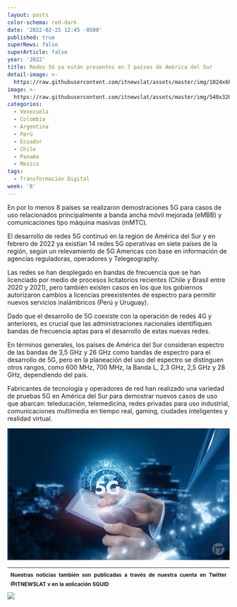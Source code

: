 ```yaml
---
layout: posts
color-schema: red-dark
date: '2022-02-25 12:45 -0500'
published: true
superNews: false
superArticle: false
year: '2022'
title: Redes 5G ya están presentes en 7 países de América del Sur
detail-image: >-
  https://raw.githubusercontent.com/itnewslat/assets/master/img/1024x680/5G-Tecnologia-g.jpg
image: >-
  https://raw.githubusercontent.com/itnewslat/assets/master/img/540x320/5G-Tecnologia-p.jpg
categories:
  - Venezuela
  - Colombia
  - Argentina
  - Perú
  - Ecuador
  - Chile
  - Panama
  - Mexico
tags:
  - Transformación Digital
week: '8'
---
```

En por lo menos 8 países se realizaron demostraciones 5G para casos de uso relacionados principalmente a banda ancha móvil mejorada (eMBB) y comunicaciones tipo máquina masivas (mMTC).

El desarrollo de redes 5G continuó en la región de América del Sur y en febrero de 2022 ya existían 14 redes 5G operativas en siete países de la región, según un relevamiento de 5G Americas con base en información de agencias reguladoras, operadores y Telegeography.

Las redes se han desplegado en bandas de frecuencia que se han licenciado por medio de procesos licitatorios recientes (Chile y Brasil entre 2020 y 2021), pero también existen casos en los que los gobiernos autorizaron cambios a licencias preexistentes de espectro para permitir nuevos servicios inalámbricos (Perú y Uruguay).

Dado que el desarrollo de 5G coexiste con la operación de redes 4G y anteriores, es crucial que las administraciones nacionales identifiquen bandas de frecuencia aptas para el desarrollo de estas nuevas redes.

En términos generales, los países de América del Sur consideran espectro de las bandas de 3,5 GHz y 26 GHz como bandas de espectro para el desarrollo de 5G, pero en la planeación del uso del espectro se distinguen otros rangos, como 600 MHz, 700 MHz, la Banda L, 2,3 GHz, 2,5 GHz y 28 GHz, dependiendo del país.

Fabricantes de tecnología y operadores de red han realizado una variedad de pruebas 5G en América del Sur para demostrar nuevos casos de uso que abarcan: teleducación, telemedicina, redes privadas para uso industrial, comunicaciones multimedia en tiempo real, gaming, ciudades inteligentes y realidad virtual.

![](https://raw.githubusercontent.com/itnewslat/assets/master/img/540x320/5G-Tecnologia-p.jpg)

<table style="height: 42px;" width="569">
<tbody>
<tr>
<td style="text-align: justify;"><sub><strong>Nuestras noticias también son publicadas a través de nuestra cuenta en Twitter <a href="https://twitter.com/itnewslat?lang=es">@ITNEWSLAT</a> y en la aplicación <a href="https://squidapp.co/en/">SQUID</a></strong></sub></td>
</tr>
</tbody>
</table>

<img src="https://tracker.metricool.com/c3po.jpg?hash=56f88a41e39ab42c063cc51676587a04"/>